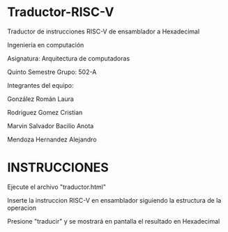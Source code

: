# Traductor-RISC-V
Traductor de instrucciones RISC-V de ensamblador a Hexadecimal

Ingeniería en computación

Asignatura: Arquitectura de computadoras

Quinto Semestre   Grupo: 502-A

Integrantes del equipo:

González Román Laura

Rodriguez Gomez Cristian

Marvin Salvador Bacilio Anota

Mendoza Hernandez Alejandro

# INSTRUCCIONES

Ejecute el archivo "traductor.html"

Inserte la instruccion RISC-V en ensamblador siguiendo la estructura de la operacion

Presione "traducir" y se mostrará en pantalla el resultado en Hexadecimal
